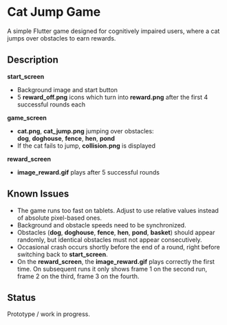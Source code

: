 # Cat Jump Game

A simple Flutter game designed for cognitively impaired users, where a cat jumps over obstacles to earn rewards.

## Description

**start_screen**  
- Background image and start button  
- 5 **reward_off.png** icons which turn into **reward.png** after the first 4 successful rounds each  

**game_screen**  
- **cat.png**, **cat_jump.png** jumping over obstacles:  
  **dog**, **doghouse**, **fence**, **hen**, **pond**  
- If the cat fails to jump, **collision.png** is displayed  

**reward_screen**  
- **image_reward.gif** plays after 5 successful rounds  

## Known Issues

- The game runs too fast on tablets. Adjust to use relative values instead of absolute pixel-based ones.
- Background and obstacle speeds need to be synchronized.
- Obstacles (**dog**, **doghouse**, **fence**, **hen**, **pond**, **basket**) should appear randomly, but identical obstacles must not appear consecutively.
- Occasional crash occurs shortly before the end of a round, right before switching back to **start_screen**.
- On the **reward_screen**, the **image_reward.gif** plays correctly the first time. On subsequent runs it only shows frame 1 on the second run, frame 2 on the third, frame 3 on the fourth.

## Status

Prototype / work in progress.
